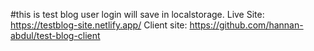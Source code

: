 #this is test blog user login will save in localstorage.
Live Site: https://testblog-site.netlify.app/ 
Client site: https://github.com/hannan-abdul/test-blog-client
